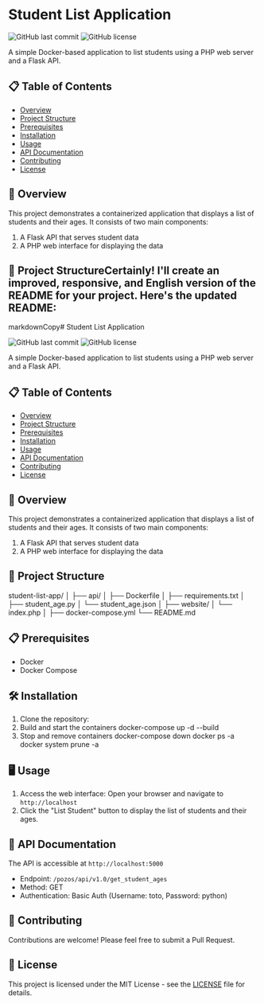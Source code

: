 # Student List Application

![GitHub last commit](https://img.shields.io/github/last-commit/yourusername/student-list-app)
![GitHub license](https://img.shields.io/github/license/yourusername/student-list-app)

A simple Docker-based application to list students using a PHP web server and a Flask API.

## 📋 Table of Contents

- [Overview](#overview)
- [Project Structure](#project-structure)
- [Prerequisites](#prerequisites)
- [Installation](#installation)
- [Usage](#usage)
- [API Documentation](#api-documentation)
- [Contributing](#contributing)
- [License](#license)

## 🚀 Overview

This project demonstrates a containerized application that displays a list of students and their ages. It consists of two main components:
1. A Flask API that serves student data
2. A PHP web interface for displaying the data

## 📁 Project StructureCertainly! I'll create an improved, responsive, and English version of the README for your project. Here's the updated README:
markdownCopy# Student List Application

![GitHub last commit](https://img.shields.io/github/last-commit/yourusername/student-list-app)
![GitHub license](https://img.shields.io/github/license/yourusername/student-list-app)

A simple Docker-based application to list students using a PHP web server and a Flask API.

## 📋 Table of Contents

- [Overview](#overview)
- [Project Structure](#project-structure)
- [Prerequisites](#prerequisites)
- [Installation](#installation)
- [Usage](#usage)
- [API Documentation](#api-documentation)
- [Contributing](#contributing)
- [License](#license)

## 🚀 Overview

This project demonstrates a containerized application that displays a list of students and their ages. It consists of two main components:
1. A Flask API that serves student data
2. A PHP web interface for displaying the data

## 📁 Project Structure
student-list-app/
│
├── api/
│   ├── Dockerfile
│   ├── requirements.txt
│   ├── student_age.py
│   └── student_age.json
│
├── website/
│   └── index.php
│
├── docker-compose.yml
└── README.md

## 📋 Prerequisites

- Docker
- Docker Compose

## 🛠 Installation

1. Clone the repository:
2. Build and start the containers
  docker-compose up -d --build
3. Stop and remove containers
  docker-compose down
  docker ps -a
  docker system prune -a

## 🖥 Usage

1. Access the web interface:
Open your browser and navigate to `http://localhost`
2. Click the "List Student" button to display the list of students and their ages.

## 📡 API Documentation

The API is accessible at `http://localhost:5000`
- Endpoint: `/pozos/api/v1.0/get_student_ages`
- Method: GET
- Authentication: Basic Auth (Username: toto, Password: python)

## 🤝 Contributing

Contributions are welcome! Please feel free to submit a Pull Request.

## 📄 License

This project is licensed under the MIT License - see the [LICENSE](LICENSE) file for details.